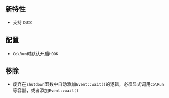 新特性
-----
* 支持 `QUIC`

配置
----
* `Co\Run`时默认开启`HOOK`

移除
----
* 废弃在`shutdown`函数中自动添加`Event::wait()`的逻辑，必须显式调用`Co\Run`等容器，或者添加`Event::wait()`
